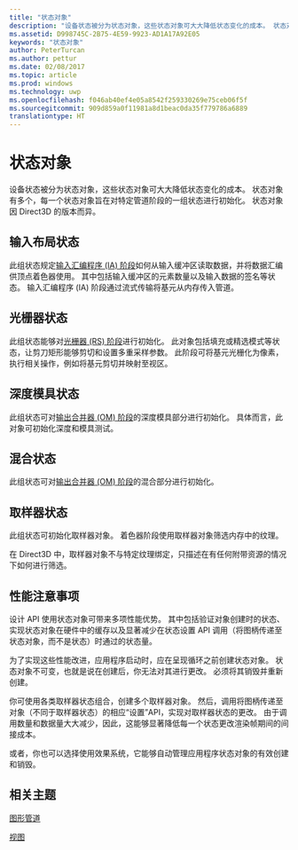 ```yaml
---
title: "状态对象"
description: "设备状态被分为状态对象，这些状态对象可大大降低状态变化的成本。 状态对象有多个，每一个状态对象旨在对特定管道阶段的一组状态进行初始化。 状态对象因 Direct3D 的版本而异。"
ms.assetid: D998745C-2B75-4E59-9923-AD1A17A92E05
keywords: "状态对象"
author: PeterTurcan
ms.author: pettur
ms.date: 02/08/2017
ms.topic: article
ms.prod: windows
ms.technology: uwp
ms.openlocfilehash: f046ab40ef4e05a8542f259330269e75ceb06f5f
ms.sourcegitcommit: 909d859a0f11981a8d1beac0da35f779786a6889
translationtype: HT
---
```

# <a name="state-objects"></a>状态对象


设备状态被分为状态对象，这些状态对象可大大降低状态变化的成本。 状态对象有多个，每一个状态对象旨在对特定管道阶段的一组状态进行初始化。 状态对象因 Direct3D 的版本而异。

## <a name="span-idinputlayoutspanspan-idinputlayoutspanspan-idinputlayoutspaninput-layout-state"></a><span id="Input_Layout"></span><span id="input_layout"></span><span id="INPUT_LAYOUT"></span>输入布局状态


此组状态规定[输入汇编程序 (IA) 阶段](input-assembler-stage--ia-.md)如何从输入缓冲区读取数据，并将数据汇编供顶点着色器使用。 其中包括输入缓冲区的元素数量以及输入数据的签名等状态。 输入汇编程序 (IA) 阶段通过流式传输将基元从内存传入管道。

## <a name="span-idrasterizerspanspan-idrasterizerspanspan-idrasterizerspanrasterizer-state"></a><span id="Rasterizer"></span><span id="rasterizer"></span><span id="RASTERIZER"></span>光栅器状态


此组状态能够对[光栅器 (RS) 阶段](rasterizer-stage--rs-.md)进行初始化。 此对象包括填充或精选模式等状态，让剪刀矩形能够剪切和设置多重采样参数。 此阶段可将基元光栅化为像素，执行相关操作，例如将基元剪切并映射至视区。

## <a name="span-iddepthstencilspanspan-iddepthstencilspanspan-iddepthstencilspandepth-stencil-state"></a><span id="DepthStencil"></span><span id="depthstencil"></span><span id="DEPTHSTENCIL"></span>深度模具状态


此组状态可对[输出合并器 (OM) 阶段](output-merger-stage--om-.md)的深度模具部分进行初始化。 具体而言，此对象可初始化深度和模具测试。

## <a name="span-idblendspanspan-idblendspanspan-idblendspanblend-state"></a><span id="Blend"></span><span id="blend"></span><span id="BLEND"></span>混合状态


此组状态可对[输出合并器 (OM) 阶段](output-merger-stage--om-.md)的混合部分进行初始化。

## <a name="span-idsamplerspanspan-idsamplerspanspan-idsamplerspansampler-state"></a><span id="Sampler"></span><span id="sampler"></span><span id="SAMPLER"></span>取样器状态


此组状态可初始化取样器对象。 着色器阶段使用取样器对象筛选内存中的纹理。

在 Direct3D 中，取样器对象不与特定纹理绑定，只描述在有任何附带资源的情况下如何进行筛选。

## <a name="span-idperformanceconsiderationsspanspan-idperformanceconsiderationsspanspan-idperformanceconsiderationsspanperformance-considerations"></a><span id="Performance_Considerations"></span><span id="performance_considerations"></span><span id="PERFORMANCE_CONSIDERATIONS"></span>性能注意事项


设计 API 使用状态对象可带来多项性能优势。 其中包括验证对象创建时的状态、实现状态对象在硬件中的缓存以及显著减少在状态设置 API 调用（将图柄传递至状态对象，而不是状态）时通过的状态量。

为了实现这些性能改进，应用程序启动时，应在呈现循环之前创建状态对象。 状态对象不可变，也就是说在创建后，你无法对其进行更改。 必须将其销毁并重新创建。

你可使用各类取样器状态组合，创建多个取样器对象。 然后，调用将图柄传递至对象（不同于取样器状态）的相应“设置”API，实现对取样器状态的更改。 由于调用数量和数据量大大减少，因此，这能够显著降低每一个状态更改渲染帧期间的间接成本。

或者，你也可以选择使用效果系统，它能够自动管理应用程序状态对象的有效创建和销毁。

## <a name="span-idrelated-topicsspanrelated-topics"></a><span id="related-topics"></span>相关主题


[图形管道](graphics-pipeline.md)

[视图](views.md)

 

 





